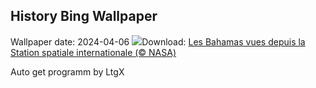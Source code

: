 ## History Bing Wallpaper
Wallpaper date: 2024-04-06
![](https://www.bing.com/th?id=OHR.BahamasSpace_FR-CA0789976801_UHD.jpg&w=1000)Download: [Les Bahamas vues depuis la Station spatiale internationale (© NASA)](https://www.bing.com/th?id=OHR.BahamasSpace_FR-CA0789976801_UHD.jpg)

Auto get programm by LtgX
